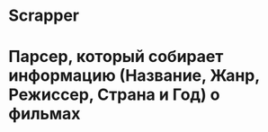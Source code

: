 # Scrapper
# Парсер, который собирает информацию (Название, Жанр, Режиссер, Страна и Год) о фильмах
